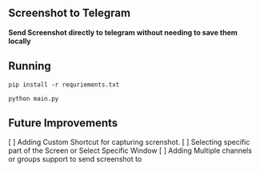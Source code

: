 ## Screenshot to Telegram 
**Send Screenshot directly to telegram without needing to save them locally** 

## Running 
`pip install -r requriements.txt`

`python main.py`

## Future Improvements 

[ ] Adding Custom Shortcut for capturing screnshot.
[ ] Selecting specific part of the Screen or Select Specific Window 
[ ] Adding Multiple channels or groups support to send screenshot to 